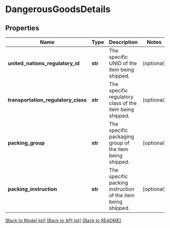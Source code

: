 # DangerousGoodsDetails

## Properties
Name | Type | Description | Notes
------------ | ------------- | ------------- | -------------
**united_nations_regulatory_id** | **str** | The specific UNID of the item being shipped. | [optional] 
**transportation_regulatory_class** | **str** | The specific regulatory class  of the item being shipped. | [optional] 
**packing_group** | **str** | The specific packaging group of the item being shipped. | [optional] 
**packing_instruction** | **str** | The specific packing instruction of the item being shipped. | [optional] 

[[Back to Model list]](../README.md#documentation-for-models) [[Back to API list]](../README.md#documentation-for-api-endpoints) [[Back to README]](../README.md)


